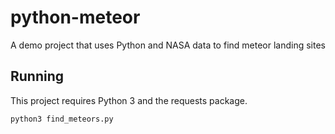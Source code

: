 # python-meteor
A demo project that uses Python and NASA data to find meteor landing sites

## Running

This project requires Python 3 and the requests package.

`python3 find_meteors.py`